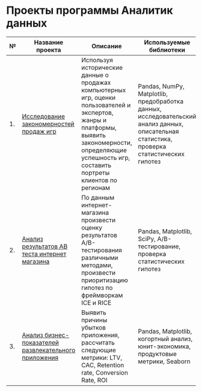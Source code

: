 # Проекты программы Аналитик данных

|  №  | Название проекта | Описание | Используемые библиотеки |
| --- | ---------------- | -------- | ------------------------|
| 1.  | [Исследование закономерностей продаж игр](https://github.com/AnastassiaPopova/Yandex_Practicum/tree/main/project_1) | Используя исторические данные о продажах компьютерных игр, оценки пользователей и экспертов, жанры и платформы, выявить закономерности, определяющие успешность игр, составить портреты клиентов по регионам | Pandas, NumPy, Matplotlib, предобработка данных, исследовательский анализ данных, описательная статистика, проверка статистических гипотез |
| 2.  | [Анализ результатов AB теста интернет магазина](https://github.com/AnastassiaPopova/Yandex_Practicum/tree/main/project_2) | По данным интернет-магазина произвести оценку результатов A/B-тестирования различными методами, произвести приоритизацию гипотез по фреймворкам ICE и RICE | Pandas, Matplotlib, SciPy, A/B-тестирование, проверка статистических гипотез |
| 3.  | [Анализ бизнес-показателей развлекательного приложения](https://github.com/AnastassiaPopova/Yandex_Practicum/tree/main/project_3) | Выявить причины убытков приложения, рассчитать следующие метрики: LTV, CAC, Retention rate, Conversion Rate, ROI | Pandas, Matplotlib, когортный анализ, юнит-экономика, продуктовые метрики, Seaborn |

